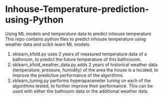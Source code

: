 # Inhouse-Temperature-prediction-using-Python  
Using ML models and temperature data to predict inhouse temperature  
This repo contains python files to predict inhouse temperature using weather data and scikit-learn ML models  
1) sklearn_kfold.py uses 2 years of measured temperature data of a bathroom, to predict the future temperature of this bathrooom.    
2) sklearn_kfold_weather_data.py adds 2 years of historical weather data (temperature, pressure, humidity) of the area the house is a located, to improve the predictive performance of the algorithms.  
3) sklearn_tuning.py performs hyperaparameter tuning on each of the algorithms tested, to further improve their performance. This can be used with either the bathroom data or the additional weather data.
